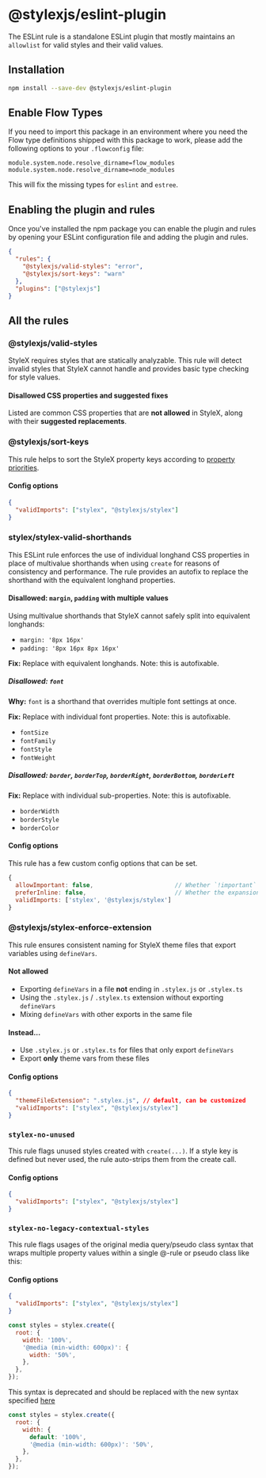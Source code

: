 # @stylexjs/eslint-plugin

The ESLint rule is a standalone ESLint plugin that mostly maintains an
`allowlist` for valid styles and their valid values.

## Installation

```sh
npm install --save-dev @stylexjs/eslint-plugin
```

## Enable Flow Types

If you need to import this package in an environment where you need the Flow
type definitions shipped with this package to work, please add the following
options to your `.flowconfig` file:

```
module.system.node.resolve_dirname=flow_modules
module.system.node.resolve_dirname=node_modules
```

This will fix the missing types for `eslint` and `estree`.

## Enabling the plugin and rules

Once you've installed the npm package you can enable the plugin and rules by
opening your ESLint configuration file and adding the plugin and rules.

```json
{
  "rules": {
    "@stylexjs/valid-styles": "error",
    "@stylexjs/sort-keys": "warn"
  },
  "plugins": ["@stylexjs"]
}
```

## All the rules

### @stylexjs/valid-styles

StyleX requires styles that are statically analyzable. This rule will detect
invalid styles that StyleX cannot handle and provides basic type checking for
style values.

#### Disallowed CSS properties and suggested fixes

Listed are common CSS properties that are **not allowed** in StyleX, along with
their **suggested replacements**.

### @stylexjs/sort-keys

This rule helps to sort the StyleX property keys according to
[property priorities](https://github.com/facebook/stylex/blob/main/packages/shared/src/utils/property-priorities.js).

#### Config options

```json
{
  "validImports": ["stylex", "@stylexjs/stylex"]
}
```

### stylex/stylex-valid-shorthands

This ESLint rule enforces the use of individual longhand CSS properties in place
of multivalue shorthands when using `create` for reasons of consistency
and performance. The rule provides an autofix to replace the shorthand with the
equivalent longhand properties.

#### Disallowed: `margin`, `padding` with multiple values

Using multivalue shorthands that StyleX cannot safely split into equivalent
longhands:

- `margin: '8px 16px'`
- `padding: '8px 16px 8px 16px'`

**Fix:** Replace with equivalent longhands. Note: this is autofixable.

##### Disallowed: `font`

**Why:** `font` is a shorthand that overrides multiple font settings at once.

**Fix:** Replace with individual font properties. Note: this is autofixable.

- `fontSize`
- `fontFamily`
- `fontStyle`
- `fontWeight`

##### Disallowed: `border`, `borderTop`, `borderRight`, `borderBottom`, `borderLeft`

**Fix:** Replace with individual sub-properties. Note: this is autofixable.

- `borderWidth`
- `borderStyle`
- `borderColor`

#### Config options

This rule has a few custom config options that can be set.

```js
{
  allowImportant: false,                       // Whether `!important` is allowed
  preferInline: false,                         // Whether the expansion uses logical direction properties over physical
  validImports: ['stylex', '@stylexjs/stylex']
}
```

### @stylexjs/stylex-enforce-extension

This rule ensures consistent naming for StyleX theme files that export variables
using `defineVars`.

#### Not allowed

- Exporting `defineVars` in a file **not** ending in `.stylex.js` or
  `.stylex.ts`
- Using the `.stylex.js` / `.stylex.ts` extension without exporting
  `defineVars`
- Mixing `defineVars` with other exports in the same file

#### Instead...

- Use `.stylex.js` or `.stylex.ts` for files that only export
  `defineVars`
- Export **only** theme vars from these files

#### Config options

```json
{
  "themeFileExtension": ".stylex.js", // default, can be customized
  "validImports": ["stylex", "@stylexjs/stylex"]
}
```

### `stylex-no-unused`

This rule flags unused styles created with `create(...)`. If a style key
is defined but never used, the rule auto-strips them from the create call.

#### Config options

```json
{
  "validImports": ["stylex", "@stylexjs/stylex"]
}
```

### `stylex-no-legacy-contextual-styles`

This rule flags usages of the original media query/pseudo class syntax that
wraps multiple property values within a single @-rule or pseudo class like this:

#### Config options

```json
{
  "validImports": ["stylex", "@stylexjs/stylex"]
}
```

```js
const styles = stylex.create({
  root: {
    width: '100%',
    '@media (min-width: 600px)': {
      width: '50%',
    },
  },
});
```

This syntax is deprecated and should be replaced with the new syntax specified
[here](https://stylexjs.com/docs/learn/styling-ui/defining-styles/#media-queries-and-other--rules)

```js
const styles = stylex.create({
  root: {
    width: {
      default: '100%',
      '@media (min-width: 600px)': '50%',
    },
  },
});
```
